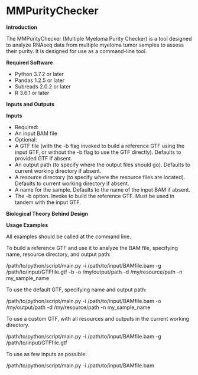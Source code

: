 # MMPurityChecker

**Introduction**

The MMPurityChecker (Multiple Myeloma Purity Checker) is a tool designed to analyze RNAseq data from multiple myeloma tumor samples to assess their purity. It is designed for use as a command-line tool.

**Required Software**

- Python 3.7.2 or later
- Pandas 1.2.5 or later
- Subreads 2.0.2 or later
- R 3.6.1 or later

**Inputs and Outputs**

  **Inputs**
  - Required:
   - An input BAM file
  - Optional:
   - A GTF file (with the -b flag invoked to build a reference GTF using the input GTF, or without the -b flag to use the GTF directly). Defaults to provided GTF if absent.
   - An output path (to specify where the output files should go). Defaults to current working directory if absent.
   - A resource directory (to specify where the resource files are located). Defaults to current working directory if absent.
   - A name for the sample. Defaults to the name of the input BAM if absent.
   - The -b option. Invoke to build the reference GTF. Must be used in tandem with the input GTF.

**Biological Theory Behind Design**

**Usage Examples**

All examples should be called at the command line.

To build a reference GTF and use it to analyze the BAM file, specifying name, resource directory, and output path:

/path/to/python/script/main.py -i /path/to/input/BAMfile.bam -g /path/to/input/GTFfile.gtf -b -o /my/output/path -d /my/resource/path -n my_sample_name

To use the default GTF, specifying name and output path:

/path/to/python/script/main.py -i /path/to/input/BAMfile.bam -o /my/output/path -d /my/resource/path -n my_sample_name

To use a custom GTF, with all resources and outputs in the current working directory.

/path/to/python/script/main.py -i /path/to/input/BAMfile.bam -g /path/to/input/GTFfile.gtf

To use as few inputs as possible:

/path/to/python/script/main.py -i /path/to/input/BAMfile.bam




